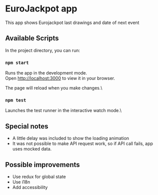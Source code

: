 # EuroJackpot app

This app shows Eurojackpot last drawings and date of next event

## Available Scripts

In the project directory, you can run:

### `npm start`

Runs the app in the development mode.\
Open [http://localhost:3000](http://localhost:3000) to view it in your browser.

The page will reload when you make changes.\

### `npm test`

Launches the test runner in the interactive watch mode.\

## Special notes

- A little delay was included to show the loading animation
- It was not possible to make API request work, so if API call fails, app uses mocked data.

## Possible improvements

- Use redux for global state
- Use i18n
- Add accessibility
